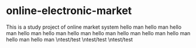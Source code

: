 # online-electronic-market
This is a study project of online market system
hello man
hello man
hello man
hello man
hello man
hello man
hello man
hello man
hello man
hello man
hello man
hello man
\ntest/test
\ntest/test
\ntest/test
